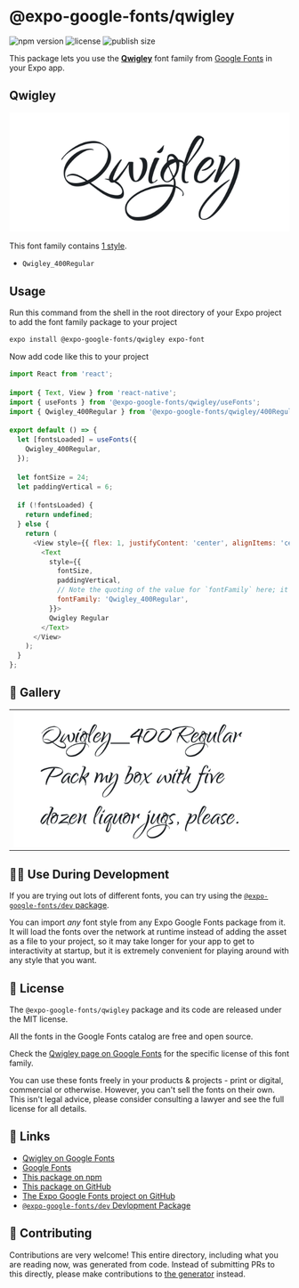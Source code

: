 # @expo-google-fonts/qwigley

![npm version](https://flat.badgen.net/npm/v/@expo-google-fonts/qwigley)
![license](https://flat.badgen.net/github/license/expo/google-fonts)
![publish size](https://flat.badgen.net/packagephobia/install/@expo-google-fonts/qwigley)

This package lets you use the [**Qwigley**](https://fonts.google.com/specimen/Qwigley) font family from [Google Fonts](https://fonts.google.com/) in your Expo app.

## Qwigley

![Qwigley](./font-family.png)

This font family contains [1 style](#-gallery).

- `Qwigley_400Regular`

## Usage

Run this command from the shell in the root directory of your Expo project to add the font family package to your project
```sh
expo install @expo-google-fonts/qwigley expo-font
```

Now add code like this to your project
```js
import React from 'react';

import { Text, View } from 'react-native';
import { useFonts } from '@expo-google-fonts/qwigley/useFonts';
import { Qwigley_400Regular } from '@expo-google-fonts/qwigley/400Regular';

export default () => {
  let [fontsLoaded] = useFonts({
    Qwigley_400Regular,
  });

  let fontSize = 24;
  let paddingVertical = 6;

  if (!fontsLoaded) {
    return undefined;
  } else {
    return (
      <View style={{ flex: 1, justifyContent: 'center', alignItems: 'center' }}>
        <Text
          style={{
            fontSize,
            paddingVertical,
            // Note the quoting of the value for `fontFamily` here; it expects a string!
            fontFamily: 'Qwigley_400Regular',
          }}>
          Qwigley Regular
        </Text>
      </View>
    );
  }
};

```

## 🔡 Gallery


||||
|-|-|-|
|![Qwigley_400Regular](.//400Regular/Qwigley_400Regular.ttf.png)||||


## 👩‍💻 Use During Development

If you are trying out lots of different fonts, you can try using the [`@expo-google-fonts/dev` package](https://github.com/freeboub/google-fonts/tree/master/font-packages/dev#readme).

You can import *any* font style from any Expo Google Fonts package from it. It will load the fonts
over the network at runtime instead of adding the asset as a file to your project, so it may take longer
for your app to get to interactivity at startup, but it is extremely convenient
for playing around with any style that you want.

## 📖 License

The `@expo-google-fonts/qwigley` package and its code are released under the MIT license.

All the fonts in the Google Fonts catalog are free and open source.

Check the [Qwigley page on Google Fonts](https://fonts.google.com/specimen/Qwigley) for the specific license of this font family.

You can use these fonts freely in your products & projects - print or digital, commercial or otherwise. However, you can't sell the fonts on their own. This isn't legal advice, please consider consulting a lawyer and see the full license for all details.

## 🔗 Links

- [Qwigley on Google Fonts](https://fonts.google.com/specimen/Qwigley)
- [Google Fonts](https://fonts.google.com/)
- [This package on npm](https://www.npmjs.com/package/@expo-google-fonts/qwigley)
- [This package on GitHub](https://github.com/freeboub/google-fonts/tree/master/font-packages/qwigley)
- [The Expo Google Fonts project on GitHub](https://github.com/freeboub/google-fonts)
- [`@expo-google-fonts/dev` Devlopment Package](https://github.com/freeboub/google-fonts/tree/master/font-packages/dev)

## 🤝 Contributing

Contributions are very welcome! This entire directory, including what you are reading now, was generated from code. Instead of submitting PRs to this directly, please make contributions to [the generator](https://github.com/freeboub/google-fonts/tree/master/packages/generator) instead.
